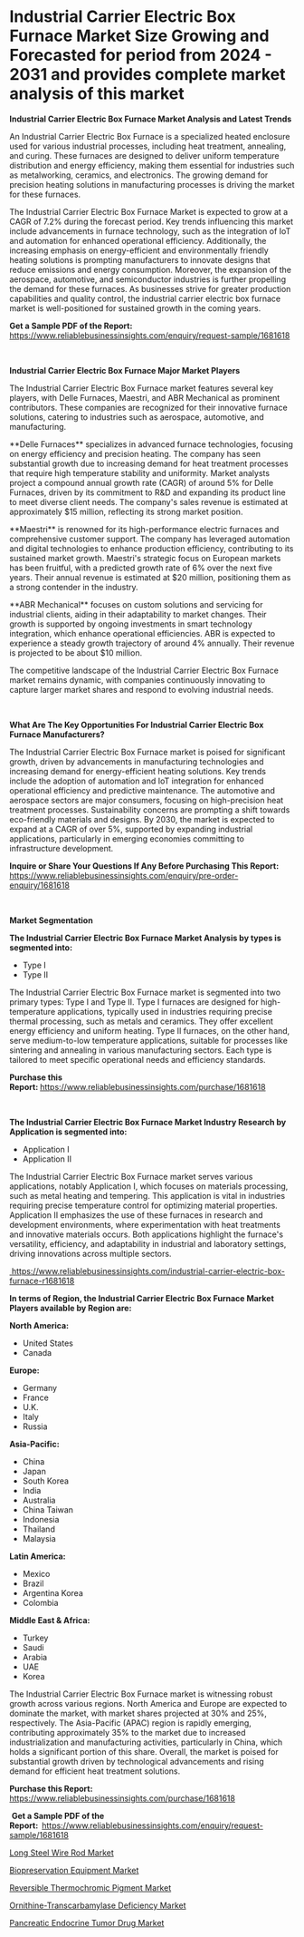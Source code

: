 <p><h1>Industrial Carrier Electric Box Furnace Market Size Growing and Forecasted for period from 2024 - 2031 and provides complete market analysis of this market</h1></p><p><strong>Industrial Carrier Electric Box Furnace Market Analysis and Latest Trends</strong></p>
<p><p>An Industrial Carrier Electric Box Furnace is a specialized heated enclosure used for various industrial processes, including heat treatment, annealing, and curing. These furnaces are designed to deliver uniform temperature distribution and energy efficiency, making them essential for industries such as metalworking, ceramics, and electronics. The growing demand for precision heating solutions in manufacturing processes is driving the market for these furnaces.</p><p>The Industrial Carrier Electric Box Furnace Market is expected to grow at a CAGR of 7.2% during the forecast period. Key trends influencing this market include advancements in furnace technology, such as the integration of IoT and automation for enhanced operational efficiency. Additionally, the increasing emphasis on energy-efficient and environmentally friendly heating solutions is prompting manufacturers to innovate designs that reduce emissions and energy consumption. Moreover, the expansion of the aerospace, automotive, and semiconductor industries is further propelling the demand for these furnaces. As businesses strive for greater production capabilities and quality control, the industrial carrier electric box furnace market is well-positioned for sustained growth in the coming years.</p></p>
<p><strong>Get a Sample PDF of the Report:&nbsp;</strong> <a href="https://www.reliablebusinessinsights.com/enquiry/request-sample/1681618?utm_campaign=75&utm_medium=2&utm_source=Github&utm_content=ia&utm_term=12102024&utm_id=industrial-carrier-electric-box-furnace">https://www.reliablebusinessinsights.com/enquiry/request-sample/1681618</a></p>
<p>&nbsp;</p>
<p><strong>Industrial Carrier Electric Box Furnace Major Market Players</strong></p>
<p><p>The Industrial Carrier Electric Box Furnace market features several key players, with Delle Furnaces, Maestri, and ABR Mechanical as prominent contributors. These companies are recognized for their innovative furnace solutions, catering to industries such as aerospace, automotive, and manufacturing.</p><p>**Delle Furnaces** specializes in advanced furnace technologies, focusing on energy efficiency and precision heating. The company has seen substantial growth due to increasing demand for heat treatment processes that require high temperature stability and uniformity. Market analysts project a compound annual growth rate (CAGR) of around 5% for Delle Furnaces, driven by its commitment to R&D and expanding its product line to meet diverse client needs. The company's sales revenue is estimated at approximately $15 million, reflecting its strong market position.</p><p>**Maestri** is renowned for its high-performance electric furnaces and comprehensive customer support. The company has leveraged automation and digital technologies to enhance production efficiency, contributing to its sustained market growth. Maestri's strategic focus on European markets has been fruitful, with a predicted growth rate of 6% over the next five years. Their annual revenue is estimated at $20 million, positioning them as a strong contender in the industry.</p><p>**ABR Mechanical** focuses on custom solutions and servicing for industrial clients, aiding in their adaptability to market changes. Their growth is supported by ongoing investments in smart technology integration, which enhance operational efficiencies. ABR is expected to experience a steady growth trajectory of around 4% annually. Their revenue is projected to be about $10 million.</p><p>The competitive landscape of the Industrial Carrier Electric Box Furnace market remains dynamic, with companies continuously innovating to capture larger market shares and respond to evolving industrial needs.</p></p>
<p>&nbsp;</p>
<p><strong>What Are The Key Opportunities For Industrial Carrier Electric Box Furnace Manufacturers?</strong></p>
<p><p>The Industrial Carrier Electric Box Furnace market is poised for significant growth, driven by advancements in manufacturing technologies and increasing demand for energy-efficient heating solutions. Key trends include the adoption of automation and IoT integration for enhanced operational efficiency and predictive maintenance. The automotive and aerospace sectors are major consumers, focusing on high-precision heat treatment processes. Sustainability concerns are prompting a shift towards eco-friendly materials and designs. By 2030, the market is expected to expand at a CAGR of over 5%, supported by expanding industrial applications, particularly in emerging economies committing to infrastructure development.</p></p>
<p><strong>Inquire or Share Your Questions If Any Before Purchasing This Report:</strong> <a href="https://www.reliablebusinessinsights.com/enquiry/pre-order-enquiry/1681618?utm_campaign=75&utm_medium=2&utm_source=Github&utm_content=ia&utm_term=12102024&utm_id=industrial-carrier-electric-box-furnace">https://www.reliablebusinessinsights.com/enquiry/pre-order-enquiry/1681618</a></p>
<p>&nbsp;</p>
<p><strong>Market Segmentation</strong></p>
<p><strong>The Industrial Carrier Electric Box Furnace Market Analysis by types is segmented into:</strong></p>
<p><ul><li>Type I</li><li>Type II</li></ul></p>
<p><p>The Industrial Carrier Electric Box Furnace market is segmented into two primary types: Type I and Type II. Type I furnaces are designed for high-temperature applications, typically used in industries requiring precise thermal processing, such as metals and ceramics. They offer excellent energy efficiency and uniform heating. Type II furnaces, on the other hand, serve medium-to-low temperature applications, suitable for processes like sintering and annealing in various manufacturing sectors. Each type is tailored to meet specific operational needs and efficiency standards.</p></p>
<p><strong>Purchase this Report:&nbsp;</strong><a href="https://www.reliablebusinessinsights.com/purchase/1681618?utm_campaign=75&utm_medium=2&utm_source=Github&utm_content=ia&utm_term=12102024&utm_id=industrial-carrier-electric-box-furnace">https://www.reliablebusinessinsights.com/purchase/1681618</a></p>
<p>&nbsp;</p>
<p><strong>The Industrial Carrier Electric Box Furnace Market Industry Research by Application is segmented into:</strong></p>
<p><ul><li>Application I</li><li>Application II</li></ul></p>
<p><p>The Industrial Carrier Electric Box Furnace market serves various applications, notably Application I, which focuses on materials processing, such as metal heating and tempering. This application is vital in industries requiring precise temperature control for optimizing material properties. Application II emphasizes the use of these furnaces in research and development environments, where experimentation with heat treatments and innovative materials occurs. Both applications highlight the furnace's versatility, efficiency, and adaptability in industrial and laboratory settings, driving innovations across multiple sectors.</p></p>
<p><a href="https://www.reliablebusinessinsights.com/industrial-carrier-electric-box-furnace-r1681618?utm_campaign=75&utm_medium=2&utm_source=Github&utm_content=ia&utm_term=12102024&utm_id=industrial-carrier-electric-box-furnace">&nbsp;https://www.reliablebusinessinsights.com/industrial-carrier-electric-box-furnace-r1681618</a></p>
<p><strong>In terms of Region, the Industrial Carrier Electric Box Furnace Market Players available by Region are:</strong></p>
<p>
    <p> <strong> North America: </strong>
        <ul>
            <li>United States</li>
            <li>Canada</li>
        </ul>
        </p> 
    <p> <strong> Europe: </strong>
        <ul>
            <li>Germany</li>
            <li>France</li>
            <li>U.K.</li>
            <li>Italy</li>
            <li>Russia</li>
        </ul>
        </p> 
    <p> <strong> Asia-Pacific: </strong>
        <ul>
            <li>China</li>
            <li>Japan</li>
            <li>South Korea</li>
            <li>India</li>
            <li>Australia</li>
            <li>China Taiwan</li>
            <li>Indonesia</li>
            <li>Thailand</li>
            <li>Malaysia</li>
        </ul>
        </p> 
    <p> <strong> Latin America: </strong>
        <ul>
            <li>Mexico</li>
            <li>Brazil</li>
            <li>Argentina Korea</li>
            <li>Colombia</li>
        </ul>
        </p> 
    <p> <strong> Middle East & Africa: </strong>
        <ul>
            <li>Turkey</li>
            <li>Saudi</li>
            <li>Arabia</li>
            <li>UAE</li>
            <li>Korea</li>
        </ul>
    </p>
    </p>
<p><p>The Industrial Carrier Electric Box Furnace market is witnessing robust growth across various regions. North America and Europe are expected to dominate the market, with market shares projected at 30% and 25%, respectively. The Asia-Pacific (APAC) region is rapidly emerging, contributing approximately 35% to the market due to increased industrialization and manufacturing activities, particularly in China, which holds a significant portion of this share. Overall, the market is poised for substantial growth driven by technological advancements and rising demand for efficient heat treatment solutions.</p></p>
<p><strong>Purchase this Report: </strong><a href="https://www.reliablebusinessinsights.com/purchase/1681618?utm_campaign=75&utm_medium=2&utm_source=Github&utm_content=ia&utm_term=12102024&utm_id=industrial-carrier-electric-box-furnace">https://www.reliablebusinessinsights.com/purchase/1681618</a></p>
<p>&nbsp;<strong>Get a Sample PDF of the Report:&nbsp;&nbsp;</strong><a href="https://www.reliablebusinessinsights.com/enquiry/request-sample/1681618?utm_campaign=75&utm_medium=2&utm_source=Github&utm_content=ia&utm_term=12102024&utm_id=industrial-carrier-electric-box-furnace">https://www.reliablebusinessinsights.com/enquiry/request-sample/1681618</a></p>
<p><strong></strong></p>
<p><p><a href="https://github.com/pespeyervi/Market-Research-Report-List-1/blob/main/long-steel-wire-rod-market.md?utm_campaign=75&utm_medium=2&utm_source=Github&utm_content=ia&utm_term=12102024&utm_id=industrial-carrier-electric-box-furnace">Long Steel Wire Rod Market</a></p><p><a href="https://www.linkedin.com/pulse/investment-opportunities-biopreservation-equipment-9ln2c?utm_campaign=75&utm_medium=2&utm_source=Github&utm_content=ia&utm_term=12102024&utm_id=industrial-carrier-electric-box-furnace">Biopreservation Equipment Market</a></p><p><a href="https://github.com/erskinemm93/Market-Research-Report-List-1/blob/main/reversible-thermochromic-pigment-market.md?utm_campaign=75&utm_medium=2&utm_source=Github&utm_content=ia&utm_term=12102024&utm_id=industrial-carrier-electric-box-furnace">Reversible Thermochromic Pigment Market</a></p><p><a href="https://www.linkedin.com/pulse/global-perspectives-ornithine-transcarbamylase-deficiency-market-4ybfe?utm_campaign=75&utm_medium=2&utm_source=Github&utm_content=ia&utm_term=12102024&utm_id=industrial-carrier-electric-box-furnace">Ornithine-Transcarbamylase Deficiency Market</a></p><p><a href="https://www.linkedin.com/pulse/global-pancreatic-endocrine-tumor-drug-market-opportunities-challenges2024-rchoe?utm_campaign=75&utm_medium=2&utm_source=Github&utm_content=ia&utm_term=12102024&utm_id=industrial-carrier-electric-box-furnace">Pancreatic Endocrine Tumor Drug Market</a></p></p>